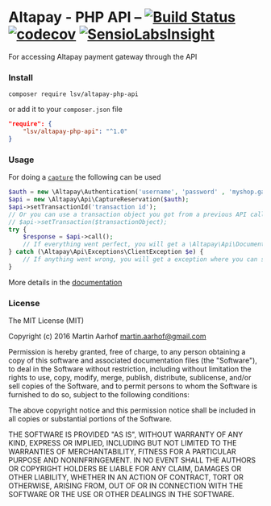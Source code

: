 Altapay - PHP API &ndash; [![Build Status](https://travis-ci.org/lsv/altapay-php-api.svg?branch=master)](https://travis-ci.org/lsv/altapay-php-api) [![codecov](https://codecov.io/gh/lsv/altapay-php-api/branch/master/graph/badge.svg)](https://codecov.io/gh/lsv/altapay-php-api) [![SensioLabsInsight](https://insight.sensiolabs.com/projects/ec01dcf9-d9dd-4227-b116-8c72617b79bc/mini.png)](https://insight.sensiolabs.com/projects/ec01dcf9-d9dd-4227-b116-8c72617b79bc)
=================

For accessing Altapay payment gateway through the API

### Install

`composer require lsv/altapay-php-api`

or add it to your `composer.json` file

```json
"require": {
    "lsv/altapay-php-api": "^1.0"
}
```

### Usage

For doing a [`capture`](docs/capture.md) the following can be used

```php
$auth = new \Altapay\Authentication('username', 'password' , 'myshop.gateway.com');
$api = new \Altapay\Api\CaptureReservation($auth);
$api->setTransactionId('transaction id');
// Or you can use a transaction object you got from a previous API call
// $api->setTransaction($transactionObject);
try {
    $response = $api->call();
    // If everything went perfect, you will get a \Altapay\Api\Document\Capture in the response
} catch (\Altapay\Api\Exceptions\ClientException $e) {
    // If anything went wrong, you will get a exception where you can see the raw request and the raw response
}
```

More details in the [documentation](docs/index.md)

### License

The MIT License (MIT)

Copyright (c) 2016 Martin Aarhof martin.aarhof@gmail.com

Permission is hereby granted, free of charge, to any person obtaining a copy of this software and associated documentation files (the "Software"), to deal in the Software without restriction, including without limitation the rights to use, copy, modify, merge, publish, distribute, sublicense, and/or sell copies of the Software, and to permit persons to whom the Software is furnished to do so, subject to the following conditions:

The above copyright notice and this permission notice shall be included in all copies or substantial portions of the Software.

THE SOFTWARE IS PROVIDED "AS IS", WITHOUT WARRANTY OF ANY KIND, EXPRESS OR IMPLIED, INCLUDING BUT NOT LIMITED TO THE WARRANTIES OF MERCHANTABILITY, FITNESS FOR A PARTICULAR PURPOSE AND NONINFRINGEMENT. IN NO EVENT SHALL THE AUTHORS OR COPYRIGHT HOLDERS BE LIABLE FOR ANY CLAIM, DAMAGES OR OTHER LIABILITY, WHETHER IN AN ACTION OF CONTRACT, TORT OR OTHERWISE, ARISING FROM, OUT OF OR IN CONNECTION WITH THE SOFTWARE OR THE USE OR OTHER DEALINGS IN THE SOFTWARE.
